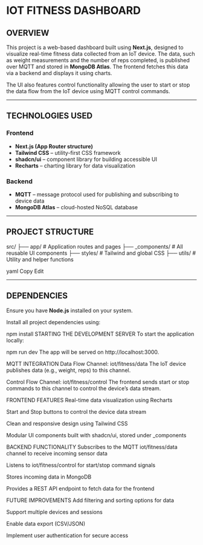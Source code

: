 # IOT FITNESS DASHBOARD

## OVERVIEW

This project is a web-based dashboard built using **Next.js**, designed to visualize real-time fitness data collected from an IoT device. The data, such as weight measurements and the number of reps completed, is published over MQTT and stored in **MongoDB Atlas**. The frontend fetches this data via a backend and displays it using charts. 

The UI also features control functionality allowing the user to start or stop the data flow from the IoT device using MQTT control commands.

---

## TECHNOLOGIES USED

### Frontend

- **Next.js (App Router structure)**
- **Tailwind CSS** – utility-first CSS framework
- **shadcn/ui** – component library for building accessible UI
- **Recharts** – charting library for data visualization

### Backend

- **MQTT** – message protocol used for publishing and subscribing to device data
- **MongoDB Atlas** – cloud-hosted NoSQL database

---

## PROJECT STRUCTURE

src/
├── app/ # Application routes and pages
├── _components/ # All reusable UI components
├── styles/ # Tailwind and global CSS
├── utils/ # Utility and helper functions

yaml
Copy
Edit

---

## DEPENDENCIES

Ensure you have **Node.js** installed on your system.

Install all project dependencies using:

npm install
STARTING THE DEVELOPMENT SERVER
To start the application locally:

npm run dev
The app will be served on http://localhost:3000.

MQTT INTEGRATION
Data Flow
Channel: iot/fitness/data
The IoT device publishes data (e.g., weight, reps) to this channel.

Control Flow
Channel: iot/fitness/control
The frontend sends start or stop commands to this channel to control the device’s data stream.

FRONTEND FEATURES
Real-time data visualization using Recharts

Start and Stop buttons to control the device data stream

Clean and responsive design using Tailwind CSS

Modular UI components built with shadcn/ui, stored under _components

BACKEND FUNCTIONALITY
Subscribes to the MQTT iot/fitness/data channel to receive incoming sensor data

Listens to iot/fitness/control for start/stop command signals

Stores incoming data in MongoDB

Provides a REST API endpoint to fetch data for the frontend

FUTURE IMPROVEMENTS
Add filtering and sorting options for data

Support multiple devices and sessions

Enable data export (CSV/JSON)

Implement user authentication for secure access

